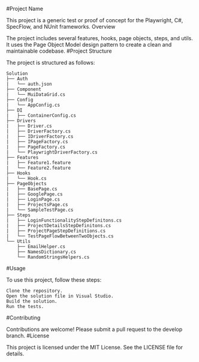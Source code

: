 ﻿#Project Name

This project is a generic test or proof of concept for the Playwright, C#, SpecFlow, and NUnit frameworks.
Overview

The project includes several features, hooks, page objects, steps, and utils. It uses the Page Object Model design pattern to create a clean and maintainable codebase.
#Project Structure

The project is structured as follows:

```(bash)
Solution
├── Auth
|   └── auth.json
├── Component
|   └── MuiDataGrid.cs
├── Config
|   └── AppConfig.cs
├── DI
|   ├── ContainerConfig.cs
├── Drivers
|   ├── Driver.cs
|   ├── DriverFactory.cs
|   ├── IDriverFactory.cs
|   ├── IPageFactory.cs
|   ├── PageFactory.cs
|   └── PlaywrightDriverFactory.cs
├── Features
|   ├── Feature1.feature
|   └── Feature2.feature
├── Hooks
|   └── Hook.cs
├── PageObjects
|   ├── BasePage.cs
|   ├── GooglePage.cs
|   ├── LoginPage.cs
|   ├── ProjectsPage.cs
|   └── SampleTestPage.cs
├── Steps
|   ├── LoginFunctionalityStepDefinitons.cs
|   ├── ProjectDetailsStepDefinitons.cs
|   ├── ProjectPageStepDefinitions.cs
|   └── TestPageFlowBetweenTwoObjects.cs
└── Utils
    ├── EmailHelper.cs
    ├── NamesDictionary.cs
    └── RandomStringsHelpers.cs
```
#Usage

To use this project, follow these steps:

    Clone the repository.
    Open the solution file in Visual Studio.
    Build the solution.
    Run the tests.

#Contributing

Contributions are welcome! Please submit a pull request to the develop branch.
#License

This project is licensed under the MIT License. See the LICENSE file for details.